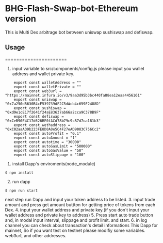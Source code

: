 # BHG-Flash-Swap-bot-Ethereum version

This is Multi Dex arbitrage bot between uniswap sushiswap and defiswap.
## Usage
======================

1. input variable to src/components/config.js
    please input you wallet address and wallet private key.
```
    export const walletAddress = ""
    export const walletPrivate = ""
    export const web3url = "https://mainnet.infura.io/v3/9aa3d95b3bc440fa88ea12eaa4456161"
    export const uniswap = "0x7a250d5630B4cF539739dF2C5dAcb4c659F2488D"
    export const sushiswap = "0xd9e1cE17f2641f24aE83637ab66a2cca9C378B9F"
    export const defiswap = "0xCeB90E4C17d626BE0fACd78b79c9c87d7ca181b3"
    export const wethaddress = "0xC02aaA39b223FE8D0A0e5C4F27eAD9083C756Cc2"
    export const autoProfit = "0.1" 
    export const autoAmount = "1"
    export const autotime = "30000"
    export const autoGasLimit = "500000"
    export const autoGasValue = "50"
    export const autoSlippage = "100"
```

1. install Dapp's enviroments(node_module) 
```
$ npm install
```
2. run dapp
```
$ npm run start

```

next step run Dapp and input your token address to be listed.
3.  input trade amount and press get amount buttton for getting price of tokens from each Dex.
4.  input your wallet address and private key.(if you don't input your wallet address and private key to address)
5.  Press start auto trade button and, in modal input interval, slippage and profit limit. and start.
6.  in log channel you can check about transaction's detail informations
This Dapp for mainnet, So if you want test on testnet please modifiy some variables. web3url, and other addresses.